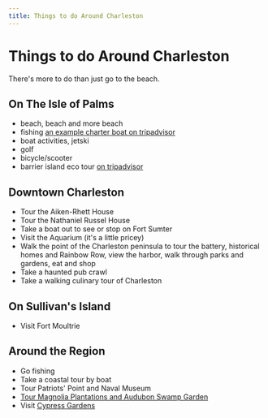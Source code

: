 ```yaml
---
title: Things to do Around Charleston
---
```


# Things to do Around Charleston

There's more to do than just go to the beach. 

## On The Isle of Palms

- beach, beach and more beach
- fishing [an example charter boat on tripadvisor](http://www.tripadvisor.com/Attraction_Review-g54283-d2419808-Reviews-Charleston_Fishfinder_Charters-Isle_of_Palms_South_Carolina.html)
- boat activities, jetski
- golf
- bicycle/scooter
- barrier island eco tour [on tripadvisor](http://www.tripadvisor.com/Attraction_Review-g54283-d1136176-Reviews-Barrier_Islands_Eco_Tours-Isle_of_Palms_South_Carolina.html)


## Downtown Charleston 

- Tour the Aiken-Rhett House
- Tour the Nathaniel Russel House
- Take a boat out to see or stop on Fort Sumter
- Visit the Aquarium (it's a little pricey)
- Walk the point of the Charleston peninsula to tour the battery, historical homes and Rainbow Row, view the harbor, walk through parks and gardens, eat and shop
- Take a haunted pub crawl
- Take a walking culinary tour of Charleston


## On Sullivan's Island

- Visit Fort Moultrie


## Around the Region

- Go fishing
- Take a coastal tour by boat
- Tour Patriots' Point and Naval Museum
- [Tour Magnolia Plantations and Audubon Swamp Garden](http://www.magnoliaplantation.com/swamp_garden.html)
- Visit [Cypress Gardens](http://cypressgardens.info/)
